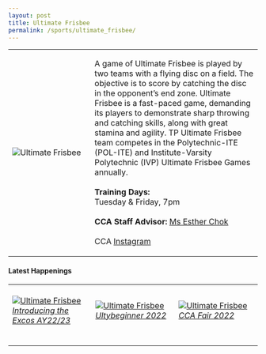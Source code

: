```yaml
---
layout: post
title: Ultimate Frisbee
permalink: /sports/ultimate_frisbee/
---
```

<table>
    <tr>
        <td style="width:33%"><image src="/images/CCA_ultimate_frisbee.jpg" style="display:block;margin-left:auto;margin-right:auto;" alt="Ultimate Frisbee"></image></td>
        <td>
            <p>
                A game of Ultimate Frisbee is played by two teams with a flying disc on a field. The objective is to score by catching the disc in the opponent’s end zone. Ultimate Frisbee is a fast-paced game, demanding its players to demonstrate sharp throwing and catching skills, along with great stamina and agility. TP Ultimate Frisbee team competes in the Polytechnic-ITE (POL-ITE) and Institute-Varsity Polytechnic (IVP) Ultimate Frisbee Games annually.<br>
                <br>
                <b>Training Days:</b><br>
                Tuesday & Friday, 7pm<br>
                <br>
                <b>CCA Staff Advisor:</b> <a href="mailto:echok@tp.edu.sg">Ms Esther Chok</a><br>
                <br>
                CCA <a href="https://www.instagram.com/tp_ultimate">Instagram</a>
            </p>
        </td>
    </tr>
</table>

#### Latest Happenings

<table>
    <tr>
        <td style="width:33%"><br>
            <a href="https://www.instagram.com/p/CeQ1t9KpKX3/">
                <image src="/images/Sports/ULTIMATE FRISBEE_Introducing the Excos AY22-23.png" style="display:block;margin-left:auto;margin-right:auto;" alt="Ultimate Frisbee">
                <h6 style="margin-top:0%">Introducing the Excos AY22/23</h6>
                </image>
            </a>
        </td>
        <td style="width:33%"><br>
            <a href="https://www.instagram.com/p/CczLDRlPAwk/">
                <image src="/images/Sports/ULTIMATE FRISBEE_Ultybeginner 2022.png" style="display:block;margin-left:auto;margin-right:auto;" alt="Ultimate Frisbee">
                <h6 style="margin-top:0%">Ultybeginner 2022</h6>
                </image>
            </a>
        </td>
        <td style="width:33%"><br>
            <a href="https://www.instagram.com/p/CcvAENYJbWb/">
                <image src="/images/Sports/ULTIMATE FRISBEE_CCA Fair 2022.png" style="display:block;margin-left:auto;margin-right:auto;" alt="Ultimate Frisbee">
                <h6 style="margin-top:0%">CCA Fair 2022</h6>
                </image>
            </a>
        </td>
    </tr>
</table>